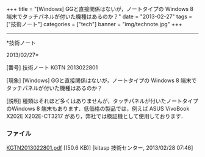 ﻿+++
title = "[Windows] GGと直接関係はないが，ノートタイプの Windows 8 端末でタッチパネルが付いた機種はあるのか？"
date = "2013-02-27"
tags = ["技術ノート"]
categories = ["tech"]
banner = "img/technote.jpg"
+++

-----------------------------------------------------------------------------------------------------------------------------

*技術ノート

2013/02/27*


[番号]
技術ノート KGTN 2013022801

[現象]
[Windows] GGと直接関係はないが，ノートタイプの Windows 8
端末でタッチパネルが付いた機種はあるのか？

[説明]
種類はそれほど多くはありませんが，タッチパネルが付いたノートタイプのWindows
8 端末もあります．低価格の製品では，例えば ASUS VivoBook X202E
X202E-CT3217 があり，弊社では検証機として使用しております．


### ファイル

 
 


[KGTN2013022801.pdf](http://techreport.kitasp.net/attachments/download/1239/KGTN2013022801.pdf)
 [(50.6 KB)] [kitasp 技術センター, 2013/02/28
07:46]


 


 

